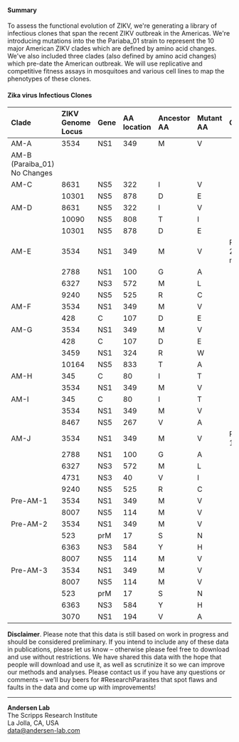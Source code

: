 #### Summary
To assess the functional evolution of ZIKV, we're generating a library of infectious clones that span the recent ZIKV outbreak in the Americas. We're introducing mutations into the the Pariaba_01 strain to represent the 10 major American ZIKV clades which are defined by amino acid changes. We've also included three clades (also defined by amino acid changes) which pre-date the American outbreak. We will use replicative and competitive fitness assays in mosquitoes and various cell lines to map the phenotypes of these clones.

#### Zika virus Infectious Clones

|Clade	 |ZIKV Genome Locus|Gene|AA location|Ancestor AA|Mutant AA|Comments       |
|:---    |:---	           |:---|:---	    |:---       |:---     |:--               |
|AM-A    |3534	           |NS1	|349	    |M          |V	      |               |
|AM-B (Paraiba_01) No Changes                                     |               |
|AM-C    |8631	           |NS5	|322	    |I          |V	      |               |
|        |10301	           |NS5	|878	    |D          |E        |               |
|AM-D    |8631	           |NS5	|322	    |I          |V        |               |
|        |10090	           |NS5	|808	    |T          |I        |               |
|        |10301	           |NS5	|878	    |D          |E        |               |
|AM-E    |3534	           |NS1	|349	    |M          |V        |Removing 2 mutations...|
|        |2788	           |NS1	|100	    |G          |A        |               |
|        |6327	           |NS3	|572	    |M          |L        |               |
|        |9240	           |NS5	|525	    |R          |C        |               |
|AM-F    |3534	           |NS1	|349	    |M          |V        |               |
|        |428	           |C   |107	    |D          |E        |               |
|AM-G    |3534	           |NS1	|349	    |M          |V        |               |
|        |428	           |C   |107	    |D          |E        |               |
|        |3459	           |NS1	|324	    |R          |W        |               |
|        |10164	           |NS5	|833	    |T          |A        |               |
|AM-H    |345	           |C   |80         |I          |T        |               |
|        |3534	           |NS1	|349	    |M          |V        |               |
|AM-I    |345	           |C   |80	        |I          |T        |               |
|        |3534	           |NS1	|349	    |M          |V        |               |
|        |8467	           |NS5	|267	    |V          |A        |               |
|AM-J    |3534	           |NS1	|349	    |M          |V	      |Removing 1 mutant... |
|        |2788	           |NS1	|100	    |G          |A        |               |
|        |6327	           |NS3	|572	    |M          |L        |               |
|        |4731	           |NS3	|40	        |V          |I        |           |
|        |9240	           |NS5	|525	    |R          |C        |               |
|Pre-AM-1|3534	           |NS1	|349	    |M          |V	      |               |
|		 |8007	           |NS5	|114	    |M          |V	      |               |
|Pre-AM-2|3534	           |NS1	|349	    |M          |V        |               |
|        |523	           |prM |17		    |S          |N        |               |
|        |6363	           |NS3	|584	    |Y          |H        |               |
|        |8007	           |NS5	|114	    |M          |V        |               |
|Pre-AM-3|3534	           |NS1	|349	    |M          |V        |               |
|        |8007	           |NS5	|114	    |M          |V        |               |
|        |523	           |prM |17		    |S          |N        |               |
|        |6363	           |NS3 |584	    |Y          |H        |               |
|        |3070	           |NS1 |194	    |V          |A        |               |

**Disclaimer**. Please note that this data is still based on work in progress and should be considered preliminary. If you intend to include any of these data in publications, please let us know – otherwise please feel free to download and use without restrictions. We have shared this data with the hope that people will download and use it, as well as scrutinize it so we can improve our methods and analyses. Please contact us if you have any questions or comments – we’ll buy beers for #ResearchParasites that spot flaws and faults in the data and come up with improvements!

---
**Andersen Lab**  
The Scripps Research Institute  
La Jolla, CA, USA  
[data@andersen-lab.com](mailto:data@andersen-lab.com)
